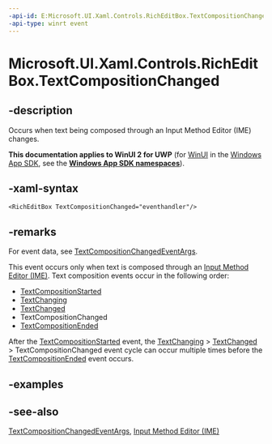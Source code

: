```yaml
---
-api-id: E:Microsoft.UI.Xaml.Controls.RichEditBox.TextCompositionChanged
-api-type: winrt event
---
```


<!-- Event syntax
public event Windows.Foundation.TypedEventHandler TextCompositionChanged<Windows.UI.Xaml.Controls.RichEditBox,  Windows.UI.Xaml.Controls.TextCompositionChangedEventArgs>
-->

# Microsoft.UI.Xaml.Controls.RichEditBox.TextCompositionChanged

## -description
Occurs when text being composed through an Input Method Editor (IME) changes.

**This documentation applies to WinUI 2 for UWP** (for [WinUI](/windows/apps/winui/winui3/) in the [Windows App SDK](/windows/apps/windows-app-sdk/), see the **[Windows App SDK namespaces](/windows/windows-app-sdk/api/winrt/)**).

## -xaml-syntax

```xaml
<RichEditBox TextCompositionChanged="eventhandler"/>
```

## -remarks
For event data, see [TextCompositionChangedEventArgs](textcompositionchangedeventargs.md).

This event occurs only when text is composed through an [Input Method Editor (IME)](/previous-versions/windows/apps/hh967427(v=win.10)). Text composition events occur in the following order:
+ [TextCompositionStarted](richeditbox_textcompositionstarted.md)
+ [TextChanging](richeditbox_textchanging.md)
+ [TextChanged](richeditbox_textchanged.md)
+ TextCompositionChanged
+ [TextCompositionEnded](richeditbox_textcompositionended.md)


After the [TextCompositionStarted](richeditbox_textcompositionstarted.md) event, the [TextChanging](richeditbox_textchanging.md) &gt; [TextChanged](richeditbox_textchanged.md) &gt; TextCompositionChanged event cycle can occur multiple times before the [TextCompositionEnded](richeditbox_textcompositionended.md) event occurs.



## -examples

## -see-also
[TextCompositionChangedEventArgs](textcompositionchangedeventargs.md), [Input Method Editor (IME)](/previous-versions/windows/apps/hh967427(v=win.10))
